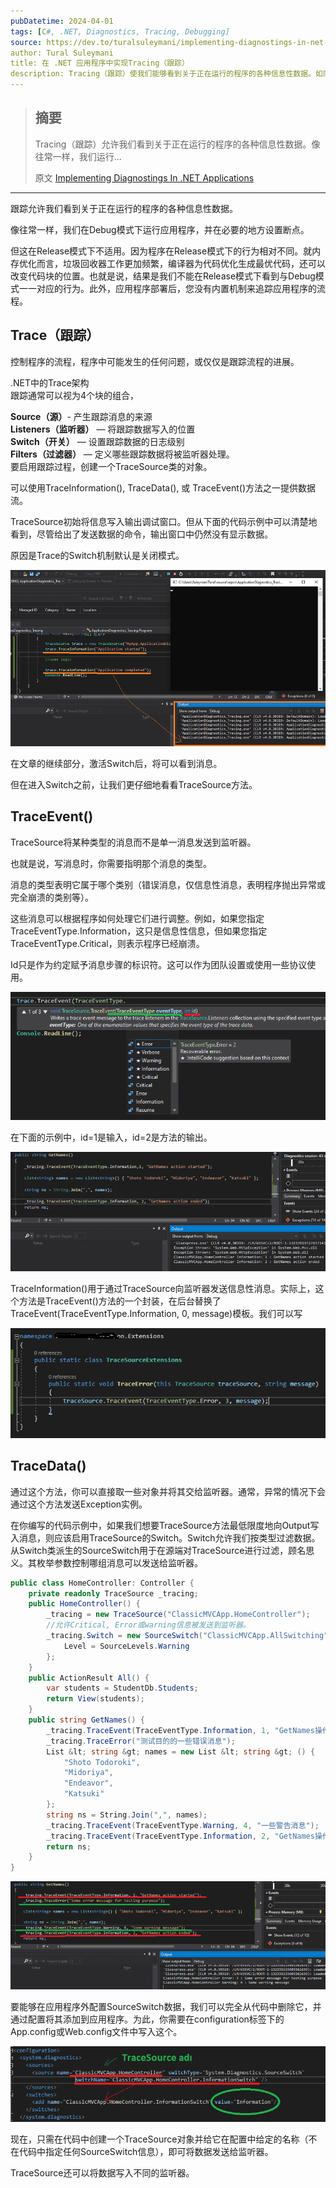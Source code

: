 ```yaml
---
pubDatetime: 2024-04-01
tags: [C#, .NET, Diagnostics, Tracing, Debugging]
source: https://dev.to/turalsuleymani/implementing-diagnostings-in-net-applications-23ab
author: Tural Suleymani
title: 在 .NET 应用程序中实现Tracing（跟踪）
description: Tracing（跟踪）使我们能够看到关于正在运行的程序的各种信息性数据。如同往常，我们在...
---
```


> ## 摘要
>
> Tracing（跟踪）允许我们看到关于正在运行的程序的各种信息性数据。像往常一样，我们运行...
>
> 原文 [Implementing Diagnostings In .NET Applications](https://dev.to/turalsuleymani/implementing-diagnostings-in-net-applications-23ab)

---

跟踪允许我们看到关于正在运行的程序的各种信息性数据。

像往常一样，我们在Debug模式下运行应用程序，并在必要的地方设置断点。

但这在Release模式下不适用。因为程序在Release模式下的行为相对不同。就内存优化而言，垃圾回收器工作更加频繁，编译器为代码优化生成最优代码，还可以改变代码块的位置。也就是说，结果是我们不能在Release模式下看到与Debug模式一一对应的行为。此外，应用程序部署后，您没有内置机制来追踪应用程序的流程。

## Trace（跟踪）

控制程序的流程，程序中可能发生的任何问题，或仅仅是跟踪流程的进展。

.NET中的Trace架构  
跟踪通常可以视为4个块的组合，

**Source（源）**\- 产生跟踪消息的来源  
**Listeners（监听器）** — 将跟踪数据写入的位置  
**Switch（开关）** — 设置跟踪数据的日志级别  
**Filters（过滤器）** — 定义哪些跟踪数据将被监听器处理。  
要启用跟踪过程，创建一个TraceSource类的对象。

可以使用TraceInformation(), TraceData(), 或 TraceEvent()方法之一提供数据流。

TraceSource初始将信息写入输出调试窗口。但从下面的代码示例中可以清楚地看到，尽管给出了发送数据的命令，输出窗口中仍然没有显示数据。

原因是Trace的Switch机制默认是关闭模式。

![trace](../../assets/75/https_3A_2F_2Fdev-to-uploads.s3.amazonaws.com_2Fuploads_2Farticles_2Fn4yoagmz52lphi8sqxmg.png)

在文章的继续部分，激活Switch后，将可以看到消息。

但在进入Switch之前，让我们更仔细地看看TraceSource方法。

## TraceEvent()

TraceSource将某种类型的消息而不是单一消息发送到监听器。

也就是说，写消息时，你需要指明那个消息的类型。

消息的类型表明它属于哪个类别（错误消息，仅信息性消息，表明程序抛出异常或完全崩溃的类别等）。

这些消息可以根据程序如何处理它们进行调整。例如，如果您指定TraceEventType.Information，这只是信息性信息，但如果您指定TraceEventType.Critical，则表示程序已经崩溃。

Id只是作为约定赋予消息步骤的标识符。这可以作为团队设置或使用一些协议使用。

![trace](../../assets/75/https_3A_2F_2Fdev-to-uploads.s3.amazonaws.com_2Fuploads_2Farticles_2F10sylbw08w2d1nli8hyb.png)

在下面的示例中，id=1是输入，id=2是方法的输出。

![diagnostics](../../assets/75/https_3A_2F_2Fdev-to-uploads.s3.amazonaws.com_2Fuploads_2Farticles_2Fi1ordpq06xsjasq7ef8e.png)

TraceInformation()用于通过TraceSource向监听器发送信息性消息。实际上，这个方法是TraceEvent()方法的一个封装，在后台替换了TraceEvent(TraceEventType.Information, 0, message)模板。我们可以写

![diagnostics](../../assets/75/https_3A_2F_2Fdev-to-uploads.s3.amazonaws.com_2Fuploads_2Farticles_2F53q7l2rsqx87b0y4cjty.png)

## TraceData()

通过这个方法，你可以直接取一些对象并将其交给监听器。通常，异常的情况下会通过这个方法发送Exception实例。

在你编写的代码示例中，如果我们想要TraceSource方法最低限度地向Output写入消息，则应该启用TraceSource的Switch。Switch允许我们按类型过滤数据。从Switch类派生的SourceSwitch用于在源端对TraceSource进行过滤，顾名思义。其枚举参数控制哪组消息可以发送给监听器。

```csharp
public class HomeController: Controller {
    private readonly TraceSource _tracing;
    public HomeController() {
        _tracing = new TraceSource("ClassicMVCApp.HomeController");
        //允许Critical, Error或warning信息被发送到监听器。
        _tracing.Switch = new SourceSwitch("ClassicMVCApp.AllSwitching") {
            Level = SourceLevels.Warning
        };
    }
    public ActionResult All() {
        var students = StudentDb.Students;
        return View(students);
    }
    public string GetNames() {
        _tracing.TraceEvent(TraceEventType.Information, 1, "GetNames操作开始");
        _tracing.TraceError("测试目的的一些错误消息");
        List &lt; string &gt; names = new List &lt; string &gt; () {
            "Shoto Todoroki",
            "Midoriya",
            "Endeavor",
            "Katsuki"
        };
        string ns = String.Join(",", names);
        _tracing.TraceEvent(TraceEventType.Warning, 4, "一些警告消息");
        _tracing.TraceEvent(TraceEventType.Information, 2, "GetNames操作结束");
        return ns;
    }
}
```

![trace and diagnostcs](../../assets/75/https_3A_2F_2Fdev-to-uploads.s3.amazonaws.com_2Fuploads_2Farticles_2Fvotqz18c1hulbus3a7zz.png)

要能够在应用程序外配置SourceSwitch数据，我们可以完全从代码中删除它，并通过配置将其添加到应用程序。为此，你需要在configuration标签下的App.config或Web.config文件中写入这个。

![trace](../../assets/75/https_3A_2F_2Fdev-to-uploads.s3.amazonaws.com_2Fuploads_2Farticles_2Fdhdsc9319rza58yn9mgi.png)

现在，只需在代码中创建一个TraceSource对象并给它在配置中给定的名称（不在代码中指定任何SourceSwitch信息），即可将数据发送给监听器。

TraceSource还可以将数据写入不同的监听器。
